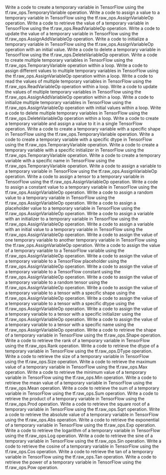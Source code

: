 Write a code to create a temporary variable in TensorFlow using the tf.raw_ops.TemporaryVariable operation.
Write a code to assign a value to a temporary variable in TensorFlow using the tf.raw_ops.AssignVariableOp operation.
Write a code to retrieve the value of a temporary variable in TensorFlow using the tf.raw_ops.ReadVariableOp operation.
Write a code to update the value of a temporary variable in TensorFlow using the tf.raw_ops.AssignAddVariableOp operation.
Write a code to initialize a temporary variable in TensorFlow using the tf.raw_ops.AssignVariableOp operation with an initial value.
Write a code to delete a temporary variable in TensorFlow using the tf.raw_ops.DeleteVariableOp operation.
Write a code to create multiple temporary variables in TensorFlow using the tf.raw_ops.TemporaryVariable operation within a loop.
Write a code to assign different values to multiple temporary variables in TensorFlow using the tf.raw_ops.AssignVariableOp operation within a loop.
Write a code to read the values of multiple temporary variables in TensorFlow using the tf.raw_ops.ReadVariableOp operation within a loop.
Write a code to update the values of multiple temporary variables in TensorFlow using the tf.raw_ops.AssignAddVariableOp operation within a loop.
Write a code to initialize multiple temporary variables in TensorFlow using the tf.raw_ops.AssignVariableOp operation with initial values within a loop.
Write a code to delete multiple temporary variables in TensorFlow using the tf.raw_ops.DeleteVariableOp operation within a loop.
Write a code to create a temporary variable and assign a value to it in a single TensorFlow operation.
Write a code to create a temporary variable with a specific shape in TensorFlow using the tf.raw_ops.TemporaryVariable operation.
Write a code to create a temporary variable with a specific dtype in TensorFlow using the tf.raw_ops.TemporaryVariable operation.
Write a code to create a temporary variable with a specific initializer in TensorFlow using the tf.raw_ops.TemporaryVariable operation.
Write a code to create a temporary variable with a specific name in TensorFlow using the tf.raw_ops.TemporaryVariable operation.
Write a code to assign a variable to a temporary variable in TensorFlow using the tf.raw_ops.AssignVariableOp operation.
Write a code to assign a tensor to a temporary variable in TensorFlow using the tf.raw_ops.AssignVariableOp operation.
Write a code to assign a constant value to a temporary variable in TensorFlow using the tf.raw_ops.AssignVariableOp operation.
Write a code to assign a random value to a temporary variable in TensorFlow using the tf.raw_ops.AssignVariableOp operation.
Write a code to assign a placeholder value to a temporary variable in TensorFlow using the tf.raw_ops.AssignVariableOp operation.
Write a code to assign a variable with an initializer to a temporary variable in TensorFlow using the tf.raw_ops.AssignVariableOp operation.
Write a code to assign a variable with an initial value to a temporary variable in TensorFlow using the tf.raw_ops.AssignVariableOp operation.
Write a code to assign the value of one temporary variable to another temporary variable in TensorFlow using the tf.raw_ops.AssignVariableOp operation.
Write a code to assign the value of a temporary variable to a TensorFlow variable using the tf.raw_ops.AssignVariableOp operation.
Write a code to assign the value of a temporary variable to a TensorFlow placeholder using the tf.raw_ops.AssignVariableOp operation.
Write a code to assign the value of a temporary variable to a TensorFlow constant using the tf.raw_ops.AssignVariableOp operation.
Write a code to assign the value of a temporary variable to a random tensor using the tf.raw_ops.AssignVariableOp operation.
Write a code to assign the value of a temporary variable to a tensor with a specific shape using the tf.raw_ops.AssignVariableOp operation.
Write a code to assign the value of a temporary variable to a tensor with a specific dtype using the tf.raw_ops.AssignVariableOp operation.
Write a code to assign the value of a temporary variable to a tensor with a specific initializer using the tf.raw_ops.AssignVariableOp operation.
Write a code to assign the value of a temporary variable to a tensor with a specific name using the tf.raw_ops.AssignVariableOp operation.
Write a code to retrieve the shape of a temporary variable in TensorFlow using the tf.raw_ops.Shape operation.
Write a code to retrieve the rank of a temporary variable in TensorFlow using the tf.raw_ops.Rank operation.
Write a code to retrieve the dtype of a temporary variable in TensorFlow using the tf.raw_ops.DType operation.
Write a code to retrieve the size of a temporary variable in TensorFlow using the tf.raw_ops.Size operation.
Write a code to retrieve the maximum value of a temporary variable in TensorFlow using the tf.raw_ops.Max operation.
Write a code to retrieve the minimum value of a temporary variable in TensorFlow using the tf.raw_ops.Min operation.
Write a code to retrieve the mean value of a temporary variable in TensorFlow using the tf.raw_ops.Mean operation.
Write a code to retrieve the sum of a temporary variable in TensorFlow using the tf.raw_ops.Sum operation.
Write a code to retrieve the product of a temporary variable in TensorFlow using the tf.raw_ops.Prod operation.
Write a code to retrieve the square root of a temporary variable in TensorFlow using the tf.raw_ops.Sqrt operation.
Write a code to retrieve the absolute value of a temporary variable in TensorFlow using the tf.raw_ops.Abs operation.
Write a code to retrieve the exponential of a temporary variable in TensorFlow using the tf.raw_ops.Exp operation.
Write a code to retrieve the logarithm of a temporary variable in TensorFlow using the tf.raw_ops.Log operation.
Write a code to retrieve the sine of a temporary variable in TensorFlow using the tf.raw_ops.Sin operation.
Write a code to retrieve the cosine of a temporary variable in TensorFlow using the tf.raw_ops.Cos operation.
Write a code to retrieve the tan of a temporary variable in TensorFlow using the tf.raw_ops.Tan operation.
Write a code to retrieve the power of a temporary variable in TensorFlow using the tf.raw_ops.Pow operation.